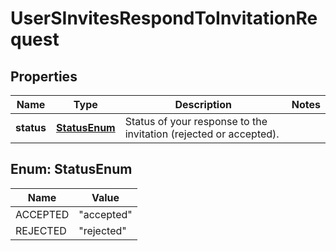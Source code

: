 

# UserSInvitesRespondToInvitationRequest


## Properties

| Name | Type | Description | Notes |
|------------ | ------------- | ------------- | -------------|
|**status** | [**StatusEnum**](#StatusEnum) | Status of your response to the invitation (rejected or accepted). |  |



## Enum: StatusEnum

| Name | Value |
|---- | -----|
| ACCEPTED | &quot;accepted&quot; |
| REJECTED | &quot;rejected&quot; |



